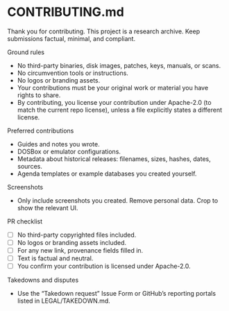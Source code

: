 # CONTRIBUTING.md

Thank you for contributing. This project is a research archive. Keep submissions factual, minimal, and compliant.

Ground rules
- No third-party binaries, disk images, patches, keys, manuals, or scans.
- No circumvention tools or instructions.
- No logos or branding assets.
- Your contributions must be your original work or material you have rights to share.
- By contributing, you license your contribution under Apache-2.0 (to match the current repo license), unless a file explicitly states a different license.

Preferred contributions
- Guides and notes you wrote.
- DOSBox or emulator configurations.
- Metadata about historical releases: filenames, sizes, hashes, dates, sources.
- Agenda templates or example databases you created yourself.

Screenshots
- Only include screenshots you created. Remove personal data. Crop to show the relevant UI.

PR checklist
- [ ] No third-party copyrighted files included.
- [ ] No logos or branding assets included.
- [ ] For any new link, provenance fields filled in.
- [ ] Text is factual and neutral.
- [ ] You confirm your contribution is licensed under Apache-2.0.

Takedowns and disputes
- Use the “Takedown request” Issue Form or GitHub’s reporting portals listed in LEGAL/TAKEDOWN.md.

